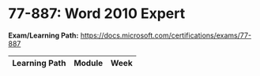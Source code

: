 # 77-887: Word 2010 Expert

**Exam/Learning Path:** https://docs.microsoft.com/certifications/exams/77-887

| **Learning Path** | **Module** | **Week** |
|-|-|-|

